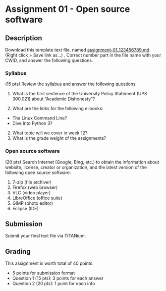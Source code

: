 # Assignment 01 - Open source software

## Description

Download this template text file, named [assignment-01_123456789.md](http://j.mp/1Qz4F4N) (Right click > Save link as...) . Correct number part in the file name with your CWID, and answer the following questions.

### Syllabus

(15 pts) Review the syllabus and answer the following questions

1. What is the first sentence of the University Policy Statement (UPS 300.021) about “Academic Dishonesty”?

1. What are the links for the following e-books:

  * The Linux Command Line?
  * Dive Into Python 3?

2. What topic will we cover in week 12?
3. What is the grade weight of the assignments?

### Open source software

(20 pts) Search Internet (Google, Bing, etc.) to obtain the information about website, license, creator or organization, and the latest version of the following open source software:

1. 7-zip (file archiver)
2. Firefox (web browser)
3. VLC (video player)
4. LibreOffice (office suite)
5. GIMP (photo editor)
6. Eclipse (IDE)

## Submission
Submit your final text file via TITANium.

## Grading
This assignment is worth total of 40 points:

  * 5 points for submission format
  * Question 1 (15 pts): 3 points for each answer
  * Question 2 (20 pts): 1 point for each info
